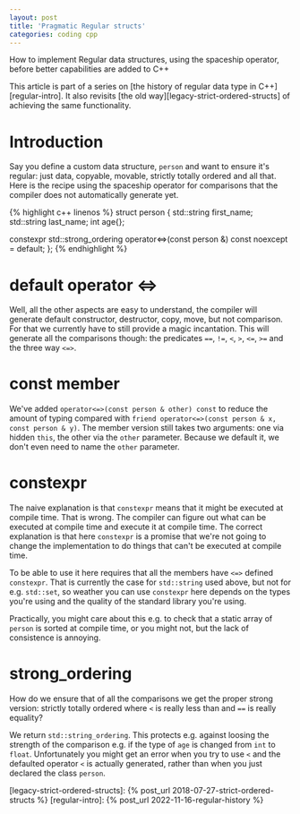 ```yaml
---
layout: post
title: 'Pragmatic Regular structs'
categories: coding cpp
---
```


How to implement Regular data structures, using the spaceship operator, before
better capabilities are added to C++

This article is part of a series on [the history of regular data type in
C++][regular-intro]. It also revisits [the old
way][legacy-strict-ordered-structs] of achieving the same functionality.


# Introduction

Say you define a custom data structure, `person` and want to ensure it's
regular: just data, copyable, movable, strictly totally ordered and all that.
Here is the recipe using the spaceship operator for comparisons that the
compiler does not automatically generate yet.

{% highlight c++ linenos %}
struct person {
  std::string first_name;
  std::string last_name;
  int age{};

  constexpr std::strong_ordering
    operator<=>(const person &) const noexcept = default;
};
{% endhighlight %}


# default operator <=>

Well, all the other aspects are easy to understand, the compiler will generate
default constructor, destructor, copy, move, but not comparison. For that we
currently have to still provide a magic incantation. This will generate all the
comparisons though: the predicates `==`, `!=`, `<`, `>`, `<=`, `>=` and the three
way `<=>`.


# const member

We've added `operator<=>(const person & other) const` to reduce the amount of typing
compared with `friend operator<=>(const person & x, const person & y)`. The
member version still takes two arguments: one via hidden `this`, the other via
the `other` parameter. Because we default it, we don't even need to name the
`other` parameter.


# constexpr

The naive explanation is that `constexpr` means that it might be executed at
compile time. That is wrong. The compiler can figure out what can be executed
at compile time and execute it at compile time. The correct explanation is that
here `constexpr` is a promise that we're not going to change the implementation
to do things that can't be executed at compile time.

To be able to use it here requires that all the members have `<=>` defined
`constexpr`. That is currently the case for `std::string` used above, but not
for e.g. `std::set`, so weather you can use `constexpr` here depends on the
types you're using and the quality of the standard library you're using.

Practically, you might care about this e.g. to check that a static array of
`person` is sorted at compile time, or you might not, but the lack of
consistence is annoying.


# strong_ordering

How do we ensure that of all the comparisons we get the proper strong version:
strictly totally ordered where `<` is really less than and `==` is really
equality?

We return `std::string_ordering`. This protects e.g. against loosing the
strength of the comparison e.g. if the type of `age` is changed from `int` to
`float`. Unfortunately you might get an error when you try to use `<` and the
defaulted operator `<` is actually generated, rather than when you just
declared the class `person`.


[legacy-strict-ordered-structs]: {% post_url 2018-07-27-strict-ordered-structs %}
[regular-intro]:    {% post_url 2022-11-16-regular-history %}


